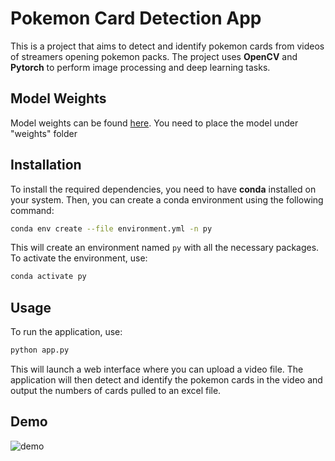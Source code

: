 # Pokemon Card Detection App

This is a project that aims to detect and identify pokemon cards from videos of streamers opening pokemon packs. The project uses **OpenCV** and **Pytorch** to perform image processing and deep learning tasks.

## Model Weights
Model weights can be found [here](https://huggingface.co/ZeeshanGeoPk/pokemon-card-detection). You need to place the model under "weights" folder

## Installation

To install the required dependencies, you need to have **conda** installed on your system. Then, you can create a conda environment using the following command:

```bash
conda env create --file environment.yml -n py
```

This will create an environment named `py` with all the necessary packages. To activate the environment, use:

```bash
conda activate py
```

## Usage

To run the application, use:

```bash
python app.py
```

This will launch a web interface where you can upload a video file. The application will then detect and identify the pokemon cards in the video and output the numbers of cards pulled to an excel file.

## Demo
![demo](https://github.com/ZeeshanGeoPk/pokemon-card-detection/assets/108798674/d78cae27-6926-4d20-9f1c-17a818d9cb79)
